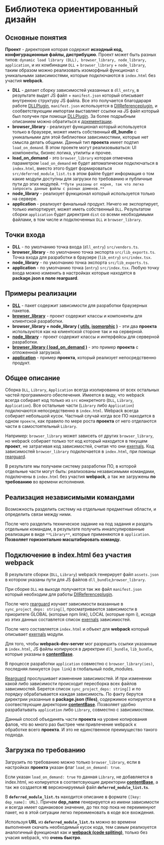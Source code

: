 # Библиотека ориентированный дизайн

## Основные понятия

**Проект** - директория которая содержит **исходный код, конфигурационные файлы, дистрибуцию**. Проект может быть разных типов: `dynamic load library (DLL), browser_library, node_library, application`, и их комбинации `DLL` + `browser_library` + `node_library`, таким образом можно реализовать изоморфный функционал с уникальными зависимостями, которые подключаются в `index.html` без участия **webpack**.

- **DLL** - делает сборку зависимостей указанных в `dll_entry`, в результате выдет JS файл + `manifest.json` который описывает внутренюю структуру JS файла. Все это получается благодараря работе [DLLPlugin](https://webpack.js.org/plugins/dll-plugin/#dllplugin), `manifest.json` используется в [DllReferenceplugin](https://webpack.js.org/plugins/dll-plugin/#dllreferenceplugin), и сообветствующим импортам выставляет ссылки на JS файл который был получен при помощи [DLLPlugin](https://webpack.js.org/plugins/dll-plugin/#dllplugin). За более подрыбным описанием можно обратиться к [докементации](https://webpack.js.org/plugins/dll-plugin).
- **browser_library** - реализует функционал который используется только в браузере, может иметь собственный **dll_bundle** с уникальными для этой библиотеки зависимостями, которые нет смысла делать общими. Данный тип **проекта** имеет подтип `load_on_demand`. В этом проекте могут реализовываться: UI компоненты, бизнес логика, утилиты и прочее.
- **load_on_demand** - это `browser_library` которая отмечена параметром `load_on_demand` не будет автоматически подключаться в `index.html`, вместо этого будет формироваться `src/deferred_module_list.ts` в этом файле будет информация о том какие модули доступны для загрузки по требованию и публичные пути до этих модулей. `**Пути указаны от корня, так что легко запросить данные файлы с разных доменов.**`
- **node_library** - реализует функционал который используется только на сервере.
- **application** - реализует финальный продукт. Ничего не экспортирует, только импортирует, может иметь собственный `DLL`. Результатом сборки `application` будет директрия `dist` со всеми необходимыми файлами, в том числе и подключенных `DLL` и `browser_library`.

## Точки входа

- **DLL** - по умолчанию точка входа (`dll_entry`) `src/vendors.ts`.
- **browser_library** - по умолчанию точка экспорта `src/lib_exports.ts`. Точка входа для разработки в браузере (`lib_entry`) `src/index.tsx`.
- **node_library** - по умолчанию точка экспорта `src/lib_exports.ts`.
- **application** - по умолчанию точка (`entry`) `src/index.tsx`.
  Любую точку входа можно изменить в настройках которые находятся в **package.json в поле rearguard**.

## Примеры реализации

- [**DLL**](https://gitlab.com/mitya-borodin/base-code/tree/master/packages/vendors) - пакет содержит зависимости для разработки браузерных пакетов.
- [**browser_library**](https://gitlab.com/mitya-borodin/base-code/tree/master/packages/front) - проект содержит классы и компоненты для клиентской разработки.
- **browser_library + node_library ( [**utils**](https://gitlab.com/mitya-borodin/base-code/tree/master/packages/utils), [**isomorphic**](https://gitlab.com/mitya-borodin/base-code/tree/master/packages/isomorphic) )** - эти два **проекта** используются как на клиентской стороне так и на серверной.
- [**node_library**](https://gitlab.com/mitya-borodin/base-code/blob/master/packages/back/package.json) - проект содержит классы и интерфейсы для серверной разработки.
- [**browser_library ( load_on_demand )**](https://gitlab.com/mitya-borodin/base-code/tree/master/packages/deferred_module_test) - это пример **проекта** с отложенной загрузкой.
- [**application**](https://gitlab.com/home-tracker/front-end) - пример **проекта**, который реализует непосредственно продукт.

## Общее описание

Сборка `DLL`, `Library`, `Application` всегда изолированна от всех остальных частей программного обеспечения. Имеется в виду, что webpack всегда собирает код только из `src` конкретного (`DLL`, `Library`, `Application`). Все остальные части (`Library` либо `Application`) подключаются непосредственно в `index.html`. Webpack всегда собирает небольшой кусок. Частный случай когда все ПО находится в одном `проекте`, как правило по мере роста **проекта** от него отделаются части в самостоятельный `Library`.

Например: `browser_library` может зависеть от других `browser_library`, но webpack собирает только тот код который находится в текущем **проект**, не затрагивая код зависимостей, считая что они [exernals](https://webpack.js.org/configuration/externals/#root). Код зависимостей `browser_library` подключается в `index.html`, при помощи [rearguard](https://www.npmjs.com/package/rearguard).

В результате мы получаем систему разработки ПО, в которой отдельные части могут быть: реализованы независимыми командами, подключены в `index.html` без участия **webpack**, а так же загружены **по требованию** во времени исполнения.

## Реализация независимыми командами

Возможность разделить систему на отдельные предметные области, и определить связи между ними.

После чего разделить техническое задание на под задания и раздать отдельным командам, в результате получить инкапсулированные реализации в виде `**Library**`, которые применяются в `application`. **Позволяет горизонтально масштабировать команду.**

## Подключение в index.html без участия webpack

В результате сборки (`DLL`, `Library`) webpack генерирует файл `assets.json` в котором указаны пути для JS файлов `dll_bundle`,`browser_library`.

При сборке `DLL` на выходе получается так же файл `manifest.json` который необходим для работы [DllReferenceplugin](https://webpack.js.org/plugins/dll-plugin/#dllreferenceplugin).

После чего [rearguard](https://www.npmjs.com/package/rearguard) изучает зависимости вказанные в `sync_project_deps: string[]`, просматриваются зависимости в приоритете GLOBAL (которые npm link), LOCAL (которые npm i), исходя из этих данных составлется список [exernals](https://webpack.js.org/configuration/externals/#root) зависимостей.

После чего составляется `index.html` и объект для **webpack** который описывает [exernals](https://webpack.js.org/configuration/externals/#root) модули.

Для того, чтобы **webpack-dev-server** мог разрешить ссылки указанные в `index.html`, JS файлы копируюся в директрии `dll_bundle`, `lib_bundle`, которые указаны в [**contentBase**](https://webpack.js.org/configuration/dev-server/#devservercontentbase).

В процессе разработки `application` совместно с `browser_library(ies)`, последняя линкуется (`npm link`) в глобальный node_modules.

[Rearguard](https://www.npmjs.com/package/rearguard) прослушивает изменение зависимостей. И при изменении какой либо зависимости происходит пересборка всех файлов зависимостей. Берется список `sync_project_deps: string[]` и по порядку обрабатывается каждая зависимость. По факту берутся директрии указанные в **package.json (files)**, содержимое копируется в соотвествующие директории [**contentBase**](https://webpack.js.org/configuration/dev-server/#devservercontentbase). Позволяет удобно разрабатывать `application` либо `Library`, совместно с зависимостями.

Данный способ объединять части **проекта** на уровне копирования фалов, что во много раз быстрее чем привлечение webpack к обработке всего **проекта**. И это не единственное преимущество такого подхода.

## Загрузка по требованию

Загрузить по требованию можно только `browser_library`, если в настройках **проекта** указан флаг `load_on_demand: true`.

Если указан `load_on_demand: true` то данная `Library`, не добавляется в index.html, но копируется в соответсвующие директории [**contentBase**](https://webpack.js.org/configuration/dev-server/#devservercontentbase), а так же создается **`НЕ`** версионируемый файл **`deferred_module_list.ts`**.

В **`deferred_module_list.ts`** находится описание в формате `{[key: dep_name]: URL}`. Причем **dep_name** генерируется из имени зависимости и всегда имеет одинаковое значение, до тех пор пока не переименуют пакет, но в этой ситуации легко переименовать в коде все вхождения.

Используя **URL** из **`deferred_module_list.ts`** можно во времени выполнения скачать необходимый кусок кода, тем самым реализуется аналогичный функционал как и [**webpack (code spliting)**](https://webpack.js.org/guides/code-splitting/#root), только без учасия webpack, что **очень быстро**.
